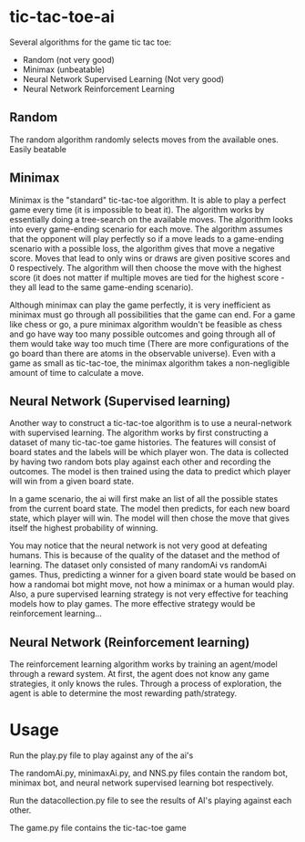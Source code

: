 # tic-tac-toe-ai

Several algorithms for the game tic tac toe:

- Random (not very good)
- Minimax (unbeatable)
- Neural Network Supervised Learning (Not very good)
- Neural Network Reinforcement Learning

## Random

The random algorithm randomly selects moves from the available ones. Easily beatable

## Minimax

Minimax is the "standard" tic-tac-toe algorithm. It is able to play a perfect game every time (it is impossible to beat it). The algorithm works by essentially doing a tree-search on the available moves. The algorithm looks into every game-ending scenario for each move. The algorithm assumes that the opponent will play perfectly so if a move leads to a game-ending scenario with a possible loss, the algorithm gives that move a negative score. Moves that lead to only wins or draws are given positive scores and 0 respectively. The algorithm will then choose the move with the highest score (it does not matter if multiple moves are tied for the highest score - they all lead to the same game-ending scenario).

Although minimax can play the game perfectly, it is very inefficient as minimax must go through all possibilities that the game can end. For a game like chess or go, a pure minimax algorithm wouldn't be feasible as chess and go have way too many possible outcomes and going through all of them would take way too much time (There are more configurations of the go board than there are atoms in the observable universe). Even with a game as small as tic-tac-toe, the minimax algorithm takes a non-negligible amount of time to calculate a move.

## Neural Network (Supervised learning)

Another way to construct a tic-tac-toe algorithm is to use a neural-network with supervised learning. The algorithm works by first constructing a dataset of many tic-tac-toe game histories. The features will consist of board states and the labels will be which player won. The data is collected by having two random bots play against each other and recording the outcomes. The model is then trained using the data to predict which player will win from a given board state.

In a game scenario, the ai will first make an list of all the possible states from the current board state. The model then predicts, for each new board state, which player will win. The model will then chose the move that gives itself the highest probability of winning.

You may notice that the neural network is not very good at defeating humans. This is because of the quality of the dataset and the method of learning. The dataset only consisted of many randomAi vs randomAi games. Thus, predicting a winner for a given board state would be based on how a randomai bot might move, not how a minimax or a human would play. Also, a pure supervised learning strategy is not very effective for teaching models how to play games. The more effective strategy would be reinforcement learning...

## Neural Network (Reinforcement learning)

The reinforcement learning algorithm works by training an agent/model through a reward system. At first, the agent does not know any game strategies, it only knows the rules. Through a process of exploration, the agent is able to determine the most rewarding path/strategy.

# Usage

Run the play.py file to play against any of the ai's

The randomAi.py, minimaxAi.py, and NNS.py files contain the random bot, minimax bot, and neural network supervised learning bot respectively.

Run the datacollection.py file to see the results of AI's playing against each other.

The game.py file contains the tic-tac-toe game
